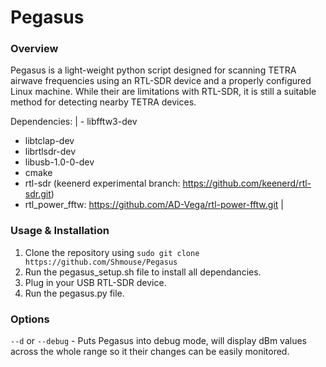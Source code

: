 # Pegasus

### Overview

Pegasus is a light-weight python script designed for scanning TETRA airwave frequencies using an RTL-SDR device and a properly configured Linux machine. While their are limitations with RTL-SDR, it is still a suitable method for detecting nearby TETRA devices.

Dependencies:
| - libfftw3-dev
- libtclap-dev
- librtlsdr-dev
- libusb-1.0-0-dev
- cmake
- rtl-sdr (keenerd experimental branch: https://github.com/keenerd/rtl-sdr.git)
- rtl_power_fftw: https://github.com/AD-Vega/rtl-power-fftw.git |

### Usage & Installation
1. Clone the repository using `sudo git clone https://github.com/Shmouse/Pegasus`
2. Run the pegasus_setup.sh file to install all dependancies.
3. Plug in your USB RTL-SDR device.
4. Run the pegasus.py file.

### Options
`--d` or `--debug` - Puts Pegasus into debug mode, will display dBm values across the whole range so it their changes can be easily monitored.
